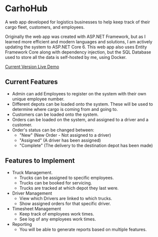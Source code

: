 # CarhoHub

A web app developed for logistics businesses to help keep track of their cargo fleet, customers, and employees. 

Originally the web app was created with ASP.NET Framework, but as I learned more efficient and modern languages and solutions, I am actively updating the system to ASP.NET Core 6. 
This web app also uses Entity Framework Core along with dependency injection, but the SQL Database used to store all the data is self-hosted by me, using Docker.

[Current Version Live Demo](https://cargohubweb.azurewebsites.net)

## Current Features
- Admin can add Employees to register on the system with their own unique employee number.
- Different depots can be loaded onto the system. These will be used to determine where cargo is coming from and going to.
- Customers can be loaded onto the system.
- Orders can be loaded on the system, and assigned to a driver and a customer.
- Order's status can be changed between: 
  - "New" (New Order - Not assigned to a driver)
  - "Assigned" (A driver has been assigned)
  - "Complete" (The delivery to the destination depot has been made)

## Features to Implement
- Truck Management. 
  - Trucks can be assigned to specific employees.
  - Trucks can be booked for servicing.
  - Trucks are tracked at which depot they last were.
- Driver Management
  - View which Drivers are linked to which trucks.
  - Show assigned orders for that specific driver.
- Timesheet Management
  - Keep track of employees work times.
  - See log of any employees work times.
- Reporting
  - You will be able to generate reports based on multiple features.